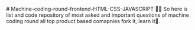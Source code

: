 ﻿# Machine-coding-round-frontend-HTML-CSS-JAVASCRIPT 🧠🧠
  So here is list and code repository of most asked and important questions of machine coding round all  top product based comapnies fork it, learn it🎯.
